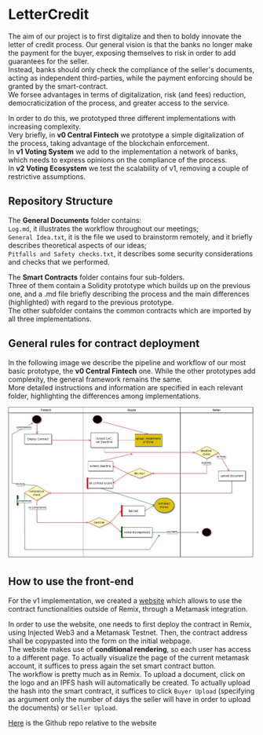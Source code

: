 # LetterCredit

The aim of our project is to first digitalize and then to boldy innovate the letter of credit process. Our general vision is that the banks no longer make the payment for the buyer, exposing themselves to risk in order to add guarantees for the seller. \
Instead, banks should only check the compliance of the seller's documents, acting as independent third-parties, while the payment enforcing should be granted by the smart-contract. \
We forsee advantages in terms of digitalization, risk (and fees) reduction, democraticization of the process, and greater access to the service.

In order to do this, we prototyped three different implementations with increasing complexity. \
Very briefly, in **v0 Central Fintech** we prototype a simple digitalization of the process, taking advantage of the blockchain enforcement. \
In **v1 Voting System** we add to the implementation a network of banks, which needs to express opinions on the compliance of the process. \
In **v2 Voting Ecosystem** we test the scalability of v1, removing a couple of restrictive assumptions.



## Repository Structure

The **General Documents** folder contains: \
`Log.md`, it illustrates the workflow throughout our meetings; \
`General Idea.txt`, it is the file we used to brainstorm remotely, and it briefly describes theoretical aspects of our ideas; \
`Pitfalls and Safety checks.txt`, it describes some security considerations and checks that we performed.

The **Smart Contracts** folder contains four sub-folders. \
Three of them contain a Solidity prototype which builds up on the previous one, and a .md file briefly describing the process and the main differences (highlighted) with regard to the previous prototype. \
The other subfolder contains the common contracts which are imported by all three implementations.


## General rules for contract deployment

In the following image we describe the pipeline and workflow of our most basic prototype, the **v0 Central Fintech** one. While the other prototypes add complexity, the general framework remains the same. <br/>
More detailed instructions and information are specified in each relevant folder, highlighting the differences among implementations.


![plot](https://github.com/CaterinaFabbri/LetterCredit/blob/main/Documents%20and%20Images/Basic%20Structure.jpg)


## How to use the front-end
For the v1 implementation, we created a [website](https://eth-app-final.yenerk95.vercel.app/) which allows to use the contract functionalities outside of Remix, through a Metamask integration. <br/>

In order to use the website, one needs to first deploy the contract in Remix, using Injected Web3 and a Metamask Testnet. Then, the contract address shall be copypasted into the form on the initial webpage.  <br/>
The website makes use of **conditional rendering**, so each user has access to a different page. To actually visualize the page of the current metamask account, it suffices to press again the set smart contract button.  <br/>
The workflow is pretty much as in Remix. To upload a document, click on the logo and an IPFS hash will automatically be created. To actually upload the hash into the smart contract, it suffices to click `Buyer Upload` (specifying as argument only the number of days the seller will have in order to upload the documents) or `Seller Upload`.


[Here](https://github.com/yenerk95/eth-app-final) is the Github repo relative to the website
